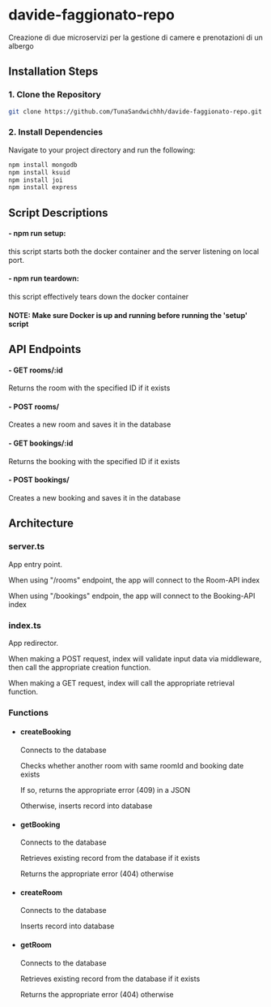 # davide-faggionato-repo

Creazione di due microservizi per la gestione di camere e prenotazioni di un albergo

## Installation Steps

### 1. Clone the Repository

```bash
git clone https://github.com/TunaSandwichhh/davide-faggionato-repo.git
```

### 2. Install Dependencies

Navigate to your project directory and run the following:

```bash
npm install mongodb
npm install ksuid
npm install joi
npm install express
```

## Script Descriptions

#### - npm run setup:

this script starts both the docker container and the server listening on local port.

#### - npm run teardown:

this script effectively tears down the docker container

#### NOTE: Make sure Docker is up and running before running the 'setup' script

## API Endpoints

#### - GET rooms/:id

Returns the room with the specified ID if it exists

#### - POST rooms/

Creates a new room and saves it in the database

#### - GET bookings/:id

Returns the booking with the specified ID if it exists

#### - POST bookings/

Creates a new booking and saves it in the database

## Architecture

### server.ts

App entry point.

When using "/rooms" endpoint, the app will connect to the Room-API index

When using "/bookings" endpoin, the app will connect to the Booking-API index

### index.ts

App redirector.

When making a POST request, index will validate input data via middleware, then call the appropriate creation function.

When making a GET request, index will call the appropriate retrieval function.

### Functions

- #### createBooking

  Connects to the database

  Checks whether another room with same roomId and booking date exists

  If so, returns the appropriate error (409) in a JSON

  Otherwise, inserts record into database

- #### getBooking

  Connects to the database

  Retrieves existing record from the database if it exists

  Returns the appropriate error (404) otherwise

- #### createRoom

  Connects to the database

  Inserts record into database

- #### getRoom

  Connects to the database

  Retrieves existing record from the database if it exists

  Returns the appropriate error (404) otherwise
